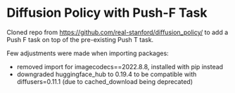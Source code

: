 # Diffusion Policy with Push-F Task

Cloned repo from https://github.com/real-stanford/diffusion_policy/ to add a Push F task on top of the pre-existing Push T task. 

Few adjustments were made when importing packages:
- removed import for imagecodecs==2022.8.8, installed with pip instead
- downgraded huggingface_hub to 0.19.4 to be compatible with diffusers=0.11.1 (due to cached_download being deprecated)

